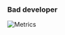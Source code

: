 ### Bad developer
![Metrics](https://github.com/my-github-user/my-github-user/blob/main/github-metrics.svg)
